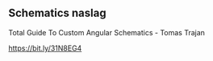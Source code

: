 ## Schematics naslag

Total Guide To Custom Angular Schematics - Tomas Trajan

https://bit.ly/31N8EG4